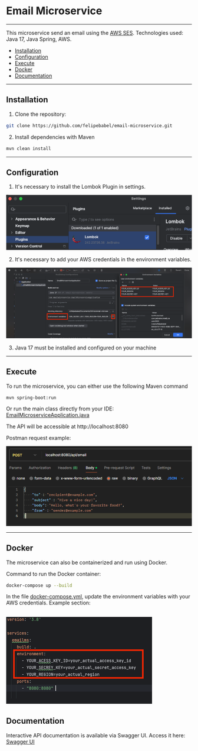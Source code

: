 # Email Microservice

---
This microservice send an email using the [AWS SES](https://aws.amazon.com/pt/ses/).
Technologies used: Java 17, Java Spring, AWS.

- [Installation](#installation)
- [Configuration](#configuration)
- [Execute](#execute)
- [Docker](#docker)
- [Documentation](#documentation)
---
## Installation

1. Clone the repository:

```bash
git clone https://github.com/felipebabel/email-microservice.git
```

2. Install dependencies with Maven
```bash
mvn clean install
```
---
## Configuration

1. It's necessary to install the Lombok Plugin in settings.

![img.png](assets/img/img1.png)

2. It's necessary to add your AWS credentials in the environment variables.

![img_2.png](assets/img/img2.png)

3. Java 17 must be installed and configured on your machine

---
## Execute
To run the microservice, you can either use the following Maven command
```task
mvn spring-boot:run
```
Or run the main class directly from your IDE:
[EmailMicroserviceApplication.java](src/main/java/com/emailmicroservice/EmailMicroserviceApplication.java)

The API will be accessible at http://localhost:8080

Postman request example:

![img_1.png](assets/img/img3.png)

---
## Docker
The microservice can also be containerized and run using Docker.

Command to run the Docker container:
```bash
docker-compose up --build 
```
In the file [docker-compose.yml](docker-compose.yml), update the environment variables with your AWS credentials.
Example section:

![img_1.png](assets/img/img4.png)
---
## Documentation

Interactive API documentation is available via Swagger UI.
Access it here:
[Swagger UI](http://localhost:8080/swagger-ui/index.html#/)